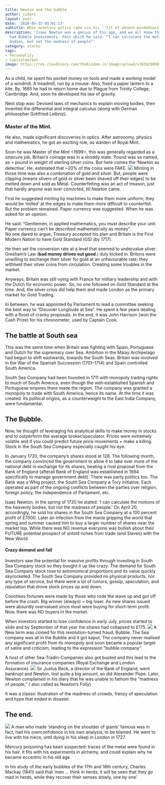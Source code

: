 ```yaml
---
title: Newton and the bubble
author: sidart
layout: post
date: '2020-05-15 01:01:13'
subtitle: What monetary policy came via his ‘‘fit of absent-mindedness"?
description: 'Isaac Newton was a genius of his age, and we all know this. But he also
  had Bubble Investments. Post which he said: “I can calculate the motions of heavenly
  bodies, but not the madness of people”'
category: stocks
tags:
- Personality
- Capitalmarket
image: https://res.cloudinary.com/thebizdom-in/image/upload/v1626290991/Newton_uxtq1t.png
---
```


As a child, he spent his pocket money on tools and made a working model of a windmill. A treadmill, run by a mouse. Also, fixed a paper lantern to a kite. By, 1665 he had to return home due to Plague from Trinity College, Cambridge. And, soon he developed his law of gravity.

Next stop was: Devised laws of mechanics to explain moving bodies, then invented the differential and integral calculus (along with German philosopher Gottfried Leibniz). 
### Master of the Mint.
He also, made significant discoveries in optics. After astronomy, physics and mathematics, he got an exciting role, as warden of Royal Mint.

Soon he was Master of the Mint <1699>, this was generally regarded as a sinecure job. Britain’s coinage was in a shoddy state. Pound was so named, as = pound in weight of sterling silver coins. But here comes the ‘Newton as detective’.  He, estimated that ~20% of the coins were FAKE.
![](https://pbs.twimg.com/media/EYD-p_jUwAgQR7p?format=png&name=360x360)
Minting in those time was also a combination of gold and silver. But, people were clipping (means slivers of gold or silver been shaved off their edges) to be melted down and sold as Metal. 
Counterfeiting was an act of treason, just that hardly anyone was ever convicted, till Newton came.

First he suggested minting by machines to make them more uniform; they would be ‘milled’ at the edges to make them more difficult to counterfeit. But the problem remained. Paper currency was suggested. When he was asked for an opinion.

He said: “Gentlemen, in applied mathematics, you must describe your unit. Paper currency can't be described mathematically as money”.  
No one dared to argue, Treasury accepted his plan and Britain is the First Modern Nation to have Gold Standard (GS) (by 1717).

He then set the conversion rate at a level that seemed to undervalue silver. Gresham’s Law (**bad money drives out good**.) duly kicked in. 
Britons were unwilling to exchange their silver for gold at an unfavourable rate; they withheld their silver coins from circulation. Creating some troubles in the market.

Anyways, Britain was still vying with France for military leadership and with the Dutch for economic power. So, no one followed on Gold Standard at the time. And, the silver crisis did help them and made London as the primary market for Gold Trading.

In between, he was appointed by Parliament to lead a committee seeking the best way to “Discover Longitude at Sea”. He spent a few years dealing with a flood of cranky proposals. In the end, it was John Harrison (won the Cash Prize) for his chronometer, used by Captain Cook.

## The battle at South sea
This was the same time when Britain was fighting with Spain, Portuguese and Dutch for the supremacy over Sea. Ambition in the Malay Archipelago had begun to shift eastwards, towards the South Seas. Britain was involved in the War of the Spanish Succession (1701–1714) and Spain controlled South America. 

South Sea Company had been founded in 1711 with monopoly trading rights to much of South America, even though the well-established Spanish and Portuguese empires there made the region. The company was granted a monopoly to trade with South America, hence its name. At the time it was created. Its political origins, as a counterweight to the East India Company, were fundamental.

## The Bubble.
Now, he thought of leveraging his analytical skills to make money in stocks and to outperform the average broker/speculator. Prices were extremely volatile and if you could predict future price movements = make a killing. Stock in the South Sea Company especially caught his eye.

In January 1720, the company’s shares stood at 128. The following month, the company convinced the government to allow it to take over more of the national debt in exchange for its shares, beating a rival proposal from the Bank of England (afterall Bank of England was established in 1694 specifically to manage government debt).
There was party politics too. The Bank was a Whig project, the South Sea Company a Tory initiative. Each operated as part of the ongoing conflicts between the parties over religion, foreign policy, the independence of Parliament, etc.

Isaac Newton, in the spring of 1720 he stated: ‘I can calculate the motions of the heavenly bodies, but not the madness of people.’ On April 20, accordingly, he sold his shares in the South Sea Company at a 100 percent profit of £7000. Later an infection from the mania gripping the world that spring and summer caused him to buy a larger number of shares near the market top. While there was NO revenue everyone was bullish about their FUTURE potential prospect of untold riches from trade (and Slaves) with the New World.
#### Crazy demand and fall
Investors saw the potential for massive profits through investing in South Sea Company stock so they bought it up like crazy. The demand for South Sea Company stock rose to astronomical proportions and its value quickly skyrocketed. The South Sea Company provided no physical products, nor any type of service, but there were a lot of rumors, gossip, speculation, and reputation that drove stock prices up and down.

Countless fortunes were made by those who rode the wave up and got off before the crash. Big winner (always) = big loser. As new shares issued were absurdly overvalued since most were buying for short-term profit. Now, there was NO buyers in the market.

When investors started to lose confidence in early July, prices started to slide and by September of that year the shares had collapsed to £175.
![](https://pbs.twimg.com/media/EYD-c14U4AUsHDB?format=png&name=900x900)
A New term was coined for this revolution-turned fraud, Bubble. The Sea company was all in the Bubble and it got kaput. The company never realised any significant profit from its monopoly and soon became a popular target of satire and criticism, leading to the expression “bubble company”.

A host of other Sea-Tradin-Companies also got busted and this lead to the formation of insurance companies (Royal Exchange and London Assurance).
![](https://pbs.twimg.com/media/EYD-aSEUYAAe-_Z?format=png&name=small)
Sir Justus Beck, a director of the Bank of England, went bankrupt and Newton, lost quite a big amount, so did Alexander Pope. Later, Newton complained in his diary that he was unable to fathom the “madness of people,” ( also called as Newton’s Folly)

It was a classic illustration of the madness of crowds, frenzy of speculation and hype that ended in disaster.
## The end.
![](https://pbs.twimg.com/media/EYD-Kq7UEAAm3ux?format=jpg&name=4096x4096)
A man who made ‘standing on the shoulder of giants’ famous was in fact, had his overconfidence in his own analysis, to be blamed. He went to live with his niece, until dying in his sleep in London in 1727.

Mercury poisoning has been suspected: traces of the metal were found in his hair. It fits with his experiments in alchemy, and could explain why he became eccentric in his old age.

In his study of the early bubbles of the 17th and 18th century, Charles Mackay (1841) said that ‘men … think in herds; it will be seen that they go mad in herds, while they recover their senses slowly, one by one’.
